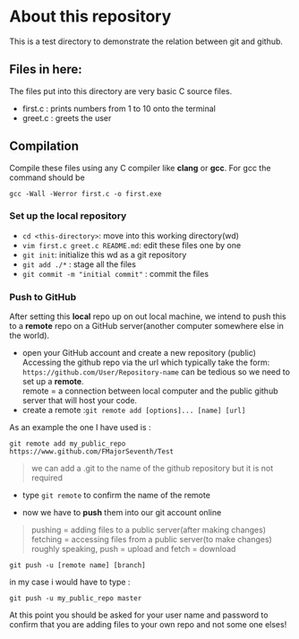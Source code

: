 # About this repository
This is a test directory to demonstrate the relation between git and github. 

## Files in here:
The files put into this directory are very basic C source files.
- first.c : prints numbers  from 1 to 10 onto the terminal
- greet.c : greets the user

## Compilation

Compile these files using any C compiler like **clang** or **gcc**. For gcc the command should be 
```shell
gcc -Wall -Werror first.c -o first.exe 
```
### Set up the local repository

- `cd <this-directory>`: move into this working directory(wd)
- `vim first.c greet.c README.md`:  edit these files one by one
- `git init`: initialize this wd as a git repository
- `git add ./*` : stage all the files 
- `git commit -m "initial commit"` : commit the files

###  Push to GitHub

After setting this **local** repo up on out local machine, we intend to push this to a **remote** repo on a GitHub server(another computer somewhere else in the world).

- open your GitHub account and create a new repository (public)
Accessing the github repo via the url which typically take the form: `https://github.com/User/Repository-name` can be tedious so we need to set up a **remote**.<br> remote = a connection between local computer and the public github server that will host your code.
- create a remote :`git remote add [options]... [name] [url]`

As an example the one I have used is :
```shell
git remote add my_public_repo https://www.github.com/FMajorSeventh/Test
```
> we can add a .git to the name of the github repository but it is not required

- type `git remote` to confirm the name of the remote

- now we have to **push** them into our git account online
> pushing = adding files to a public server(after making changes)
> fetching = accessing files from a public server(to make changes)
> roughly speaking, push = upload and fetch = download


```shell
git push -u [remote name] [branch]
```

in my case i would have to type :
```shell
git push -u my_public_repo master
```
At this point you should be asked for your user name and password 
to confirm that you are adding files to your own repo and not some
one elses!




